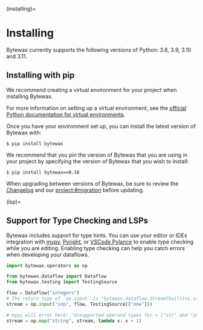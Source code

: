(installing)=
# Installing

Bytewax currently supports the following versions of Python: 3.8, 3.9,
3.10 and 3.11.

## Installing with pip

We recommend creating a virtual environment for your project when
installing Bytewax.

For more information on setting up a virtual environment, see the
[official Python documentation for virtual
environments](inv:python#library/venv).

Once you have your environment set up, you can install the latest
version of Bytewax with:


```console
$ pip install bytewax
```

We recommend that you pin the version of Bytewax that you are using in
your project by specifying the version of Bytewax that you wish to
install:

```console
$ pip install bytewax==0.18
```

When upgrading between versions of Bytewax, be sure to review the
[Changelog](https://github.com/bytewax/bytewax/blob/main/CHANGELOG.md)
and our <project:#migration> before updating.

(lsp)=
## Support for Type Checking and LSPs

Bytewax includes support for type hints. You can use your editor or
IDEs integration with [mypy](https://mypy.readthedocs.io/en/stable/),
[Pyright](https://microsoft.github.io/pyright/), or [VSCode
Pylance](https://marketplace.visualstudio.com/items?itemName=ms-python.vscode-pylance)
to enable type checking while you are editing. Enabling type checking
can help you catch errors when developing your dataflows.

```python
import bytewax.operators as op

from bytewax.dataflow import Dataflow
from bytewax.testing import TestingSource

flow = Dataflow("integers")
# The return type of `op.input` is "bytewax.dataflow.Stream[builtins.str]"
stream = op.input("inp", flow, TestingSource(["one"]))

# mypy will error here: "Unsupported operand types for + ("str" and "int")"
stream = op.map("string", stream, lambda x: x + 1)
```
